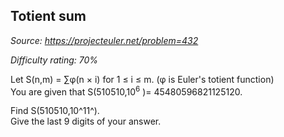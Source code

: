 Totient sum
-----------

*Source: https://projecteuler.net/problem=432*


*Difficulty rating: 70%*

Let S(n,m) = ∑φ(n × i) for 1 ≤ i ≤ m. (φ is Euler's totient function)\
 You are given that S(510510,10<sup>6</sup> )= 45480596821125120.

Find S(510510,10^11^).\
 Give the last 9 digits of your answer.

